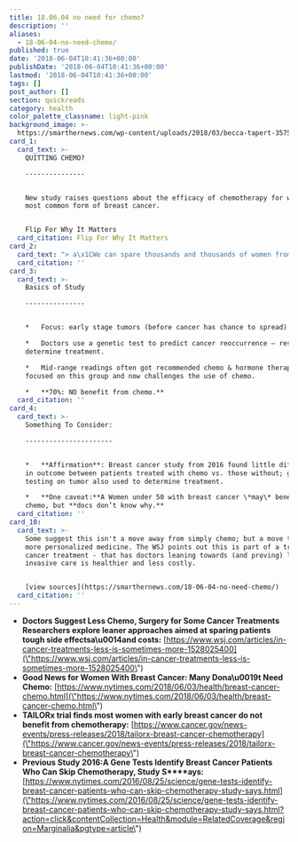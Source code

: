 ```yaml
---
title: 18.06.04 no need for chemo?
description: ''
aliases:
  - 18-06-04-no-need-chemo/
published: true
date: '2018-06-04T10:41:36+00:00'
publishDate: '2018-06-04T10:41:36+00:00'
lastmod: '2018-06-04T10:41:36+00:00'
tags: []
post_author: []
section: quickreads
category: health
color_palette_classname: light-pink
background_image: >-
  https://smarthernews.com/wp-content/uploads/2018/03/becca-tapert-357541-unsplash-scaled.jpg
card_1:
  card_text: >-
    QUITTING CHEMO?

    ---------------


    New study raises questions about the efficacy of chemotherapy for women with
    most common form of breast cancer.


    Flip For Why It Matters
  card_citation: Flip For Why It Matters
card_2:
  card_text: "> a\x1CWe can spare thousands and thousands of women from getting toxic treatment that really wouldna\x19t benefit them. **This is very powerful. It really changes the standard of care**.a\x1D\n> \n> Dr. Ingrid A. Mayer, Vanderbilt University Medical Center, an author of the study that started in 2006 and included more than 10,000 women."
  card_citation: ''
card_3:
  card_text: >-
    Basics of Study

    ---------------


    *   Focus: early stage tumors (before cancer has chance to spread).

    *   Doctors use a genetic test to predict cancer reoccurrence – results
    determine treatment.

    *   Mid-range readings often got recommended chemo & hormone therapy; study
    focused on this group and now challenges the use of chemo.

    *   **70%: NO benefit from chemo.**
  card_citation: ''
card_4:
  card_text: >-
    Something To Consider:

    ----------------------


    *   **Affirmation**: Breast cancer study from 2016 found little difference
    in outcome between patients treated with chemo vs. those without; genetic
    testing on tumor also used to determine treatment.

    *   **One caveat:**A Women under 50 with breast cancer \*may\* benefit from
    chemo, but **docs don’t know why.**
  card_citation: ''
card_10:
  card_text: >-
    Some suggest this isn't a move away from simply chemo; but a move toward
    more personalized medicine. The WSJ points out this is part of a trend in
    cancer treatment - that has doctors leaning towards (and proving) less
    invasive care is healthier and less costly.


    [view sources](https://smarthernews.com/18-06-04-no-need-chemo/)
  card_citation: ''
---
```

*   **Doctors Suggest Less Chemo, Surgery for Some Cancer Treatments Researchers explore leaner approaches aimed at sparing patients tough side effectsa\\u0014and costs:** [https://www.wsj.com/articles/in-cancer-treatments-less-is-sometimes-more-1528025400](\"https://www.wsj.com/articles/in-cancer-treatments-less-is-sometimes-more-1528025400\")
*   **Good News for Women With Breast Cancer: Many Dona\\u0019t Need Chemo:** [https://www.nytimes.com/2018/06/03/health/breast-cancer-chemo.html](\"https://www.nytimes.com/2018/06/03/health/breast-cancer-chemo.html\")
*   **TAILORx trial finds most women with early breast cancer do not benefit from chemotherapy:** [https://www.cancer.gov/news-events/press-releases/2018/tailorx-breast-cancer-chemotherapy](\"https://www.cancer.gov/news-events/press-releases/2018/tailorx-breast-cancer-chemotherapy\")
*   **Previous Study 2016:A Gene Tests Identify Breast Cancer Patients Who Can Skip Chemotherapy, Study S****ays:** [https://www.nytimes.com/2016/08/25/science/gene-tests-identify-breast-cancer-patients-who-can-skip-chemotherapy-study-says.html](\"https://www.nytimes.com/2016/08/25/science/gene-tests-identify-breast-cancer-patients-who-can-skip-chemotherapy-study-says.html?action=click&contentCollection=Health&module=RelatedCoverage&region=Marginalia&pgtype=article\")